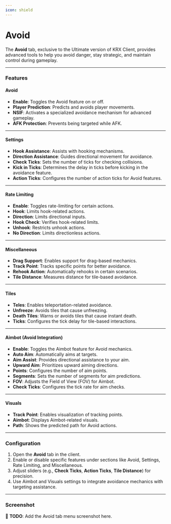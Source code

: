 ```yaml
---
icon: shield
---
```


# Avoid

The **Avoid** tab, exclusive to the Ultimate version of KRX Client, provides advanced tools to help you avoid danger, stay strategic, and maintain control during gameplay.

---

### **Features**

#### **Avoid**
- **Enable**: Toggles the Avoid feature on or off.
- **Player Prediction**: Predicts and avoids player movements.
- **NSIF**: Activates a specialized avoidance mechanism for advanced gameplay.
- **AFK Protection**: Prevents being targeted while AFK.

---

#### **Settings**
- **Hook Assistance**: Assists with hooking mechanisms.
- **Direction Assistance**: Guides directional movement for avoidance.
- **Check Ticks**: Sets the number of ticks for checking collisions.
- **Kick in Ticks**: Determines the delay in ticks before kicking in the avoidance feature.
- **Action Ticks**: Configures the number of action ticks for Avoid features.

---

#### **Rate Limiting**
- **Enable**: Toggles rate-limiting for certain actions.
- **Hook**: Limits hook-related actions.
- **Direction**: Limits directional inputs.
- **Hook Check**: Verifies hook-related limits.
- **Unhook**: Restricts unhook actions.
- **No Direction**: Limits directionless actions.

---

#### **Miscellaneous**
- **Drag Support**: Enables support for drag-based mechanics.
- **Track Point**: Tracks specific points for better avoidance.
- **Rehook Action**: Automatically rehooks in certain scenarios.
- **Tile Distance**: Measures distance for tile-based avoidance.

---

#### **Tiles**
- **Teles**: Enables teleportation-related avoidance.
- **Unfreeze**: Avoids tiles that cause unfreezing.
- **Death Tiles**: Warns or avoids tiles that cause instant death.
- **Ticks**: Configures the tick delay for tile-based interactions.

---

#### **Aimbot (Avoid Integration)**
- **Enable**: Toggles the Aimbot feature for Avoid mechanics.
- **Auto Aim**: Automatically aims at targets.
- **Aim Assist**: Provides directional assistance to your aim.
- **Upward Aim**: Prioritizes upward aiming directions.
- **Points**: Configures the number of aim points.
- **Segments**: Sets the number of segments for aim predictions.
- **FOV**: Adjusts the Field of View (FOV) for Aimbot.
- **Check Ticks**: Configures the tick rate for aim checks.

---

#### **Visuals**
- **Track Point**: Enables visualization of tracking points.
- **Aimbot**: Displays Aimbot-related visuals.
- **Path**: Shows the predicted path for Avoid actions.

---

### **Configuration**
1. Open the **Avoid** tab in the client.
2. Enable or disable specific features under sections like Avoid, Settings, Rate Limiting, and Miscellaneous.
3. Adjust sliders (e.g., **Check Ticks**, **Action Ticks**, **Tile Distance**) for precision.
4. Use Aimbot and Visuals settings to integrate avoidance mechanics with targeting assistance.

---

### **Screenshot**
🚧 **TODO**: Add the Avoid tab menu screenshot here.
